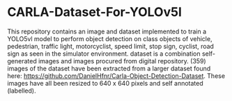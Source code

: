 # CARLA-Dataset-For-YOLOv5l
This repository contains an image and dataset implemented to train a YOLO5vl model to perform object detection on class objects of vehicle, pedestrian, traffic light, motorcyclist, speed limit, stop sign, cyclist, road sign as seen in the simulator environment.
dataset is a combination self-generated images and images procured from digital repository. (359) images of the dataset have been extracted from a larger dataset found here: https://github.com/DanielHfnr/Carla-Object-Detection-Dataset.
These images have all been resized to 640 x 640 pixels and self annotated (labelled).
